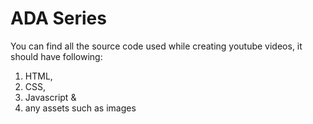 # ADA Series
You can find all the source code used while creating youtube videos, it should have following:
1. HTML,
2. CSS,
3. Javascript &
4. any assets such as images


